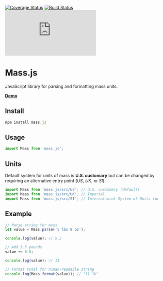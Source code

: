 [![Coverage Status](https://coveralls.io/repos/github/MeekLogic/Mass.js/badge.svg?branch=master)](https://coveralls.io/github/MeekLogic/Mass.js?branch=master) [![Build Status](https://travis-ci.com/MeekLogic/Mass.js.svg?branch=master)](https://travis-ci.com/MeekLogic/Mass.js) ![npm](https://img.shields.io/npm/dm/mass.js)

Mass.js
=======
JavaScript library for parsing and formatting mass units.

**[Demo](https://tylervigario.com/mass/)**

Install
-------
```javascript
npm install mass.js
```

Usage
-----
```javascript
import Mass from 'mass.js';
```

Units
-----
Default system for units of mass is **U.S. customary** but can be changed by requiring an alternative entry point (*US*, *UK*, or *SI*).

```javascript
import Mass from 'mass.js/src/US'; // U.S. customary (default)
import Mass from 'mass.js/src/UK'; // Imperial
import Mass from 'mass.js/src/SI'; // International System of Units (unfinished)
```

Example
-------
```javascript
// Parse string for mass
let value = Mass.parse('5 lbs 8 oz');

console.log(value); // 5.5

// Add 5.5 pounds
value += 5.5;

console.log(value); // 11

// Format total for human-readable string
console.log(Mass.format(value)); // "11 lb"
```

